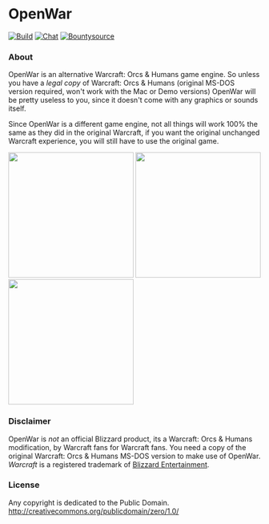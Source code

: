 # OpenWar

[![Build](https://travis-ci.org/openwar-hq/openwar.svg?branch=master)](https://travis-ci.org/openwar-hq/openwar)
[![Chat](https://img.shields.io/badge/chat-GITTER-blue.svg)](https://gitter.im/openwar-hq/openwar)
[![Bountysource](https://api.bountysource.com/badge/team?team_id=144507)](https://www.bountysource.com/teams/openwar)

### About

OpenWar is an alternative Warcraft: Orcs & Humans game engine. So unless you have a *legal copy* of Warcraft: Orcs & Humans (original MS-DOS version required, won't work with the Mac or Demo versions) OpenWar will be pretty useless to you, since it doesn't come with any graphics or sounds itself.

Since OpenWar is a different game engine, not all things will work 100% the same as they did in the original Warcraft, if you want the original unchanged Warcraft experience, you will still have to use the original game.

<img src="https://raw.githubusercontent.com/openwar-hq/openwar/master/doc/screenshot1.png" width="250">
<img src="https://raw.githubusercontent.com/openwar-hq/openwar/master/doc/screenshot2.png" width="250">
<img src="https://raw.githubusercontent.com/openwar-hq/openwar/master/doc/screenshot3.gif" width="250">

### Disclaimer

OpenWar is *not* an official Blizzard product, its a Warcraft: Orcs & Humans modification, by Warcraft fans for Warcraft fans. You need a copy of the original Warcraft: Orcs & Humans MS-DOS version to make use of OpenWar. *Warcraft* is a registered trademark of [Blizzard Entertainment](https://www.blizzard.com).

### License

Any copyright is dedicated to the Public Domain.
http://creativecommons.org/publicdomain/zero/1.0/
